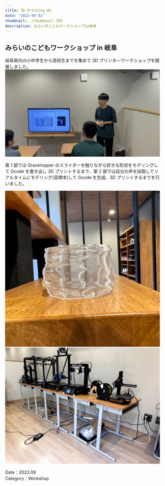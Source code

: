 ```yaml
---
title: 3D Printing WS
date: "2023-09-01"
thumbnail: ./thumbnail.JPG
description: みらいのこどもワークショップin岐阜
---
```


## みらいのこどもワークショップ in 岐阜

岐阜県内の小中学生から高校生までを集めて 3D プリンタ―ワークショップを開催しました。
![02](02.JPG)

第 1 部では Grasshopper のスライダーを触りながら好きな形状をモデリングして Gcode を書き出し 3D プリントするまで、第 2 部では自分の声を採取してリアルタイムにモデリング(音標本)して Gcode を生成、3D プリントするまでを行いました。

![03](03.JPG)
![04](04.JPG)

Date：2023.09<br>
Category：Workshop
